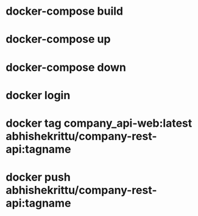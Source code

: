 

# docker-compose build

# docker-compose up

# docker-compose down


<!-- push on docker hub -->
# docker login
# docker tag company_api-web:latest abhishekrittu/company-rest-api:tagname
# docker push abhishekrittu/company-rest-api:tagname
